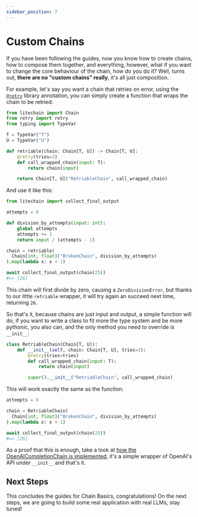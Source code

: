 ```yaml
---
sidebar_position: 7
---
```


# Custom Chains

If you have been following the guides, now you know how to create chains, how to compose them together, and everything, however, what if you want to change the core behaviour of the chain, how do you do it? Well, turns out, **there are no "custom chains" really**, it's all just composition.

For example, let's say you want a chain that retries on error, using the [`@retry`](https://pypi.org/project/retry/) library annotation, you can simply create a function that wraps the chain to be retried:

```python
from litechain import Chain
from retry import retry
from typing import TypeVar

T = TypeVar("T")
U = TypeVar("U")

def retriable(chain: Chain[T, U]) -> Chain[T, U]:
    @retry(tries=3)
    def call_wrapped_chain(input: T):
        return chain(input)

    return Chain[T, U]("RetriableChain", call_wrapped_chain)
```

And use it like this:

```python
from litechain import collect_final_output

attempts = 0

def division_by_attempts(input: int):
    global attempts
    attempts += 1
    return input / (attempts - 1)

chain = retriable(
  Chain[int, float]("BrokenChain", division_by_attempts)
).map(lambda x: x + 1)

await collect_final_output(chain(25))
#=> [26]
```

This chain will first divide by zero, causing a `ZeroDivisionError`, but thanks to our little `retriable` wrapper, it will try again an succeed next time, returning `26`.

So that's it, because chains are just input and output, a simple function will do, if you want to write a class to fit more the type system and be more pythonic, you also can, and the only method you need to override is `__init__`:

```python
class RetriableChain(Chain[T, U]):
    def __init__(self, chain: Chain[T, U], tries=3):
        @retry(tries=tries)
        def call_wrapped_chain(input: T):
            return chain(input)

        super().__init__("RetriableChain", call_wrapped_chain)
```

This will work exactly the same as the function:

```python
attempts = 0

chain = RetriableChain(
  Chain[int, float]("BrokenChain", division_by_attempts)
).map(lambda x: x + 1)

await collect_final_output(chain(25))
#=> [26]
```

As a proof that this is enough, take a look at [how the OpenAICompletionChain is implemented](https://github.com/rogeriochaves/litechain/blob/main/litechain/contrib/llms/open_ai.py#L26), it's a simple wrapper of OpenAI's API under `__init__` and that's it.

## Next Steps

This concludes the guides for Chain Basics, congratulations! On the next steps, we are going to build some real application with real LLMs, stay tuned!
